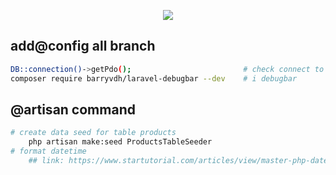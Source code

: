 <p align="center"><img src="https://laravel.com/assets/img/components/logo-laravel.svg"></p>

## add@config all branch
```bash
DB::connection()->getPdo();                         # check connect to db
composer require barryvdh/laravel-debugbar --dev    # i debugbar
```

## @artisan command
```bash
# create data seed for table products
    php artisan make:seed ProductsTableSeeder
# format datetime
    ## link: https://www.startutorial.com/articles/view/master-php-datetime
```